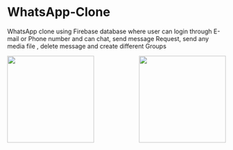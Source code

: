# WhatsApp-Clone
WhatsApp clone using Firebase database where user can login through E-mail or Phone number and can chat, send message Request, send any media file , delete message and create different Groups

<img src="https://user-images.githubusercontent.com/54056583/102344469-f402e300-3fc1-11eb-99ce-6ca56d8f2722.png" width="200">

<img src="https://user-images.githubusercontent.com/54056583/102346095-5826a680-3fc4-11eb-98b3-1cc81fa04bd6.png)" align="right" width="200">
